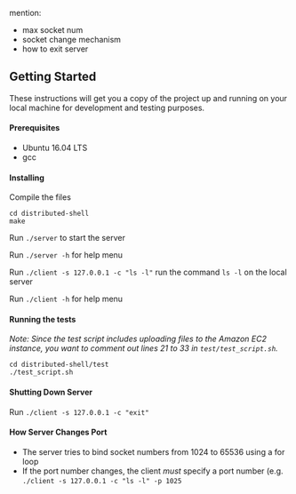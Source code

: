 mention:
- max socket num
- socket change mechanism
- how to exit server


## Getting Started

These instructions will get you a copy of the project up and running on your local machine for development and testing purposes.

#### Prerequisites
* Ubuntu 16.04 LTS
* gcc

#### Installing

Compile the files

```
cd distributed-shell
make 
```

Run ```./server``` to start the server 

Run ```./server -h``` for help menu  


Run ```./client -s 127.0.0.1 -c "ls -l"``` run the command ```ls -l``` on the local server    

Run ```./client -h``` for help menu   

#### Running the tests
*Note: Since the test script includes uploading files to the Amazon EC2 instance, you want to comment out lines 21 to 33 in ```test/test_script.sh```.*

```
cd distributed-shell/test
./test_script.sh
```

#### Shutting Down Server
Run ```./client -s 127.0.0.1 -c "exit"```

#### How Server Changes Port 
* The server tries to bind socket numbers from 1024 to 65536 using a for loop
* If the port number changes, the client *must* specify a port number (e.g. ```./client -s 127.0.0.1 -c "ls -l" -p 1025```